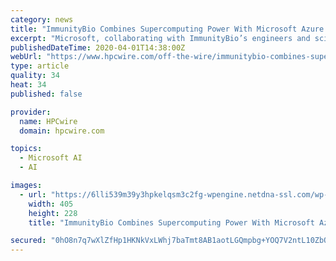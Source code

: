 ```yaml
---
category: news
title: "ImmunityBio Combines Supercomputing Power With Microsoft Azure to Target Infection ‘Doorway’ of the Coronavirus"
excerpt: "Microsoft, collaborating with ImmunityBio’s engineers and scientists, quickly deployed a High Performance Compute cluster on Microsoft Azure cloud services. The cluster contains over 1,250 NVIDIA V100 Tensor Core high performance graphics processing units (GPUs) specifically designed for machine learning and other computationally intensive ..."
publishedDateTime: 2020-04-01T14:38:00Z
webUrl: "https://www.hpcwire.com/off-the-wire/immunitybio-combines-supercomputing-power-with-microsoft-azure-to-target-infection-doorway-of-the-coronavirus/"
type: article
quality: 34
heat: 34
published: false

provider:
  name: HPCwire
  domain: hpcwire.com

topics:
  - Microsoft AI
  - AI

images:
  - url: "https://6lli539m39y3hpkelqsm3c2fg-wpengine.netdna-ssl.com/wp-content/uploads/2020/04/AMD-Epyc-web_800x-405x228.jpg"
    width: 405
    height: 228
    title: "ImmunityBio Combines Supercomputing Power With Microsoft Azure to Target Infection ‘Doorway’ of the Coronavirus"

secured: "0hO8n7q7wXlZfHp1HKNkVxLWhj7baTmt8AB1aotLGQmpbg+YOQ7V2ntL10ZbOhdhc9bEpFHBIEN6p3MWlcYh1MPwZkT88/wWdNE6vQhxsOOVFAHsRQiqC5JP06gf8hmR78I1bIik6zG+qlWbAlfY10QVnDJV8mpnVWS/NTUhLNvd/dJFo1IbIRh8q1f0urNCzlRwu6k3j+g+43nYojQXFHzDzSeLzVPYFN0aBCyUv0/CJzitcV0kRMUVIkZzIt6OyGo3edNMxrQkYBuipdQvy+nCun5V5apk1fOFqu6XHskZdeuUXzhDI9GhQ30FpCtn;aS6iiXOJ9jmwj3/KsQjOaA=="
---
```


